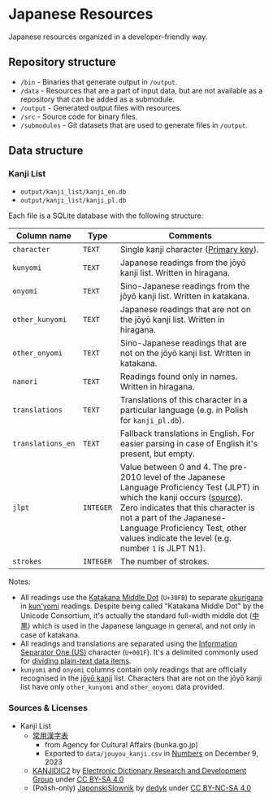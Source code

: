 # Japanese Resources

Japanese resources organized in a developer-friendly way.

## Repository structure

- `/bin` - Binaries that generate output in `/output`.
- `/data` - Resources that are a part of input data, but are not available as a repository that can be added as a submodule.
- `/output` - Generated output files with resources.
- `/src` - Source code for binary files.
- `/submodules` - Git datasets that are used to generate files in `/output`.

## Data structure

### Kanji List

- `output/kanji_list/kanji_en.db`
- `output/kanji_list/kanji_pl.db`

Each file is a SQLite database with the following structure:

| Column name       | Type      | Comments                                                                                                                                                                                                                                                                                                                                         |
| ----------------- | --------- | ------------------------------------------------------------------------------------------------------------------------------------------------------------------------------------------------------------------------------------------------------------------------------------------------------------------------------------------------ |
| `character`       | `TEXT`    | Single kanji character ([Primary key](https://en.wikipedia.org/wiki/Primary_key)).                                                                                                                                                                                                                                                               |
| `kunyomi`         | `TEXT`    | Japanese readings from the jōyō kanji list. Written in hiragana.                                                                                                                                                                                                                                                                                 |
| `onyomi`          | `TEXT`    | Sino-Japanese readings from the jōyō kanji list. Written in katakana.                                                                                                                                                                                                                                                                            |
| `other_kunyomi`   | `TEXT`    | Japanese readings that are not on the jōyō kanji list. Written in hiragana.                                                                                                                                                                                                                                                                      |
| `other_onyomi`    | `TEXT`    | Sino-Japanese readings that are not on the jōyō kanji list. Written in katakana.                                                                                                                                                                                                                                                                 |
| `nanori`          | `TEXT`    | Readings found only in names. Written in hiragana.                                                                                                                                                                                                                                                                                               |
| `translations`    | `TEXT`    | Translations of this character in a particular language (e.g. in Polish for `kanji_pl.db`).                                                                                                                                                                                                                                                      |
| `translations_en` | `TEXT`    | Fallback translations in English. For easier parsing in case of English it's present, but empty.                                                                                                                                                                                                                                                 |
| `jlpt`            | `INTEGER` | Value between 0 and 4. The pre-2010 level of the Japanese Language Proficiency Test (JLPT) in which the kanji occurs ([source](http://www.edrdg.org/wiki/index.php/KANJIDIC_Project)). Zero indicates that this character is not a part of the Japanese-Language Proficiency Test, other values indicate the level (e.g. number `1` is JLPT N1). |
| `strokes`         | `INTEGER` | The number of strokes.                                                                                                                                                                                                                                                                                                                           |

Notes:

- All readings use the [Katakana Middle Dot](https://www.compart.com/en/unicode/U+30FB) (`U+30FB`) to separate [okurigana](https://en.wikipedia.org/wiki/Okurigana) in [kun'yomi](<https://en.wikipedia.org/wiki/Kanji#Kun'yomi_(native_reading)>) readings. Despite being called "Katakana Middle Dot" by the Unicode Consortium, it's actually the standard full-width middle dot ([中黒](https://ja.wikipedia.org/wiki/中黒#日本語)) which is used in the Japanese language in general, and not only in case of katakana.
- All readings and translations are separated using the [Information Separator One (US)](https://www.compart.com/en/unicode/U+001F) character (`U+001F`). It's a delimited commonly used for [dividing plain-text data items](https://en.wikipedia.org/wiki/C0_and_C1_control_codes#Field_separators).
- `kunyomi` and `onyomi` columns contain only readings that are officially recognised in the [jōyō kanji](https://en.wikipedia.org/wiki/Jōyō_kanji) list. Characters that are not on the jōyō kanji list have only `other_kunyomi` and `other_onyomi` data provided.

### Sources & Licenses

- Kanji List
  - [常用漢字表](https://www.bunka.go.jp/kokugo_nihongo/sisaku/joho/joho/kijun/naikaku/kanji/joyokanjisakuin/index.html)
    - from Agency for Cultural Affairs (bunka.go.jp)
    - Exported to `data/jouyou_kanji.csv` in [Numbers](<https://en.wikipedia.org/wiki/Numbers_(spreadsheet)>) on December 9, 2023
  - [KANJIDIC2](http://www.edrdg.org/wiki/index.php/KANJIDIC_Project) by [Electronic Dictionary Research and Development Group](http://www.edrdg.org) under [CC BY-SA 4.0](https://creativecommons.org/licenses/by-sa/4.0)
  - (Polish-only) [JaponskiSlownik](https://github.com/dedyk/JaponskiSlownik) by [dedyk](https://github.com/dedyk) under [CC BY-NC-SA 4.0](https://creativecommons.org/licenses/by-nc-sa/4.0)
